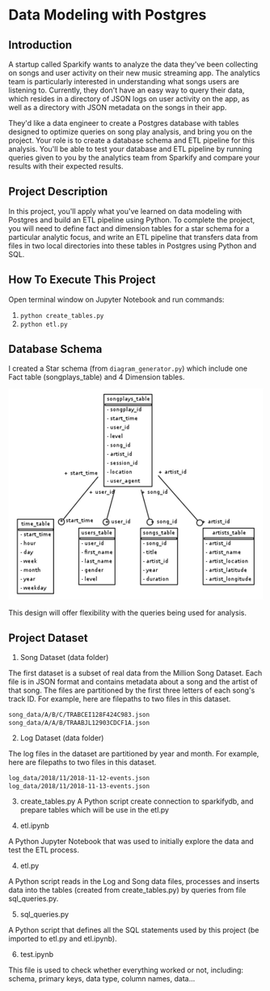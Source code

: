 # **Data Modeling with Postgres**


## Introduction

A startup called Sparkify wants to analyze the data they've been collecting on songs and user activity on their new music streaming app. The analytics team is particularly interested in understanding what songs users are listening to. Currently, they don't have an easy way to query their data, which resides in a directory of JSON logs on user activity on the app, as well as a directory with JSON metadata on the songs in their app.

They'd like a data engineer to create a Postgres database with tables designed to optimize queries on song play analysis, and bring you on the project. Your role is to create a database schema and ETL pipeline for this analysis. You'll be able to test your database and ETL pipeline by running queries given to you by the analytics team from Sparkify and compare your results with their expected results.


## Project Description

In this project, you'll apply what you've learned on data modeling with Postgres and build an ETL pipeline using Python. To complete the project, you will need to define fact and dimension tables for a star schema for a particular analytic focus, and write an ETL pipeline that transfers data from files in two local directories into these tables in Postgres using Python and SQL.


## How To Execute This Project

Open terminal window on Jupyter Notebook and run commands:

1. ```python create_tables.py```
2. ```python etl.py```


## Database Schema

I created a Star schema (from `diagram_generator.py`) which include one Fact table (songplays_table) and 4 Dimension tables.

<img src="sparkifydb_erd.png" alt="ERD Diagram" width="800"/>

This design will offer flexibility with the queries being used for analysis.


## Project Dataset

1. Song Dataset (data folder)

The first dataset is a subset of real data from the Million Song Dataset. Each file is in JSON format and contains metadata about a song and the artist of that song. The files are partitioned by the first three letters of each song's track ID. For example, here are filepaths to two files in this dataset.

```
song_data/A/B/C/TRABCEI128F424C983.json
song_data/A/A/B/TRAABJL12903CDCF1A.json
```

2. Log Dataset (data folder)

The log files in the dataset are partitioned by year and month. For example, here are filepaths to two files in this dataset.

```
log_data/2018/11/2018-11-12-events.json
log_data/2018/11/2018-11-13-events.json
```

3. create_tables.py
A Python script create connection to sparkifydb, and prepare tables which will be use in the etl.py

3. etl.ipynb

A Python Jupyter Notebook that was used to initially explore the data and test the ETL process.

4. etl.py

A Python script reads in the Log and Song data files, processes and inserts data into the tables (created from create_tables.py) by queries from file sql_queries.py.

5. sql_queries.py

A Python script that defines all the SQL statements used by this project (be imported to etl.py and etl.ipynb).

6. test.ipynb

This file is used to check whether everything worked or not, including: schema, primary keys, data type, column names, data...
